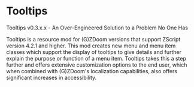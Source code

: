 # Tooltips
Tooltips v0.3.x.x - An Over-Engineered Solution to a Problem No One Has

Tooltips is a resource mod for (G)ZDoom versions that support ZScript version 4.2.1 and higher.
This mod creates new menu and menu item classes which support the display of tooltips to give
details and further explain the purpose or function of a menu item.  Tooltips takes this a step
further and offers extensive customization options to the end user, which when combined with
(G)ZDoom's localization capabilities, also offers significant increases in accessibility.
